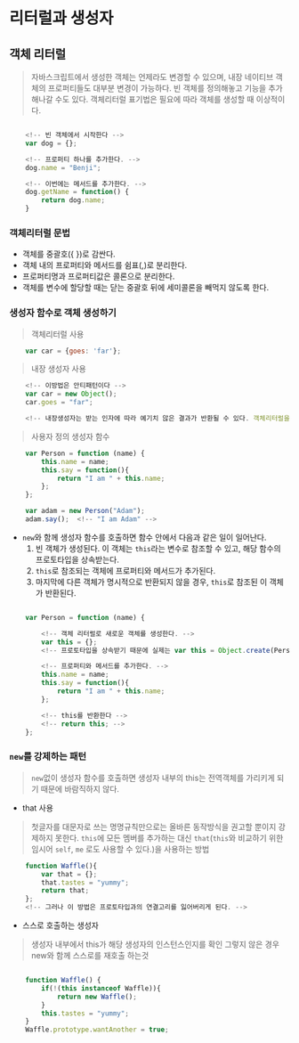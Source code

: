 # 리터럴과 생성자

## 객체 리터럴
> 자바스크립트에서 생성한 객체는 언제라도 변경할 수 있으며, 내장 네이티브 객체의 프로퍼티들도 대부분 변경이 가능하다. 빈 객체를 정의해놓고 기능을 추가해나갈 수도 있다. 객체리터럴 표기법은 필요에 따라 객체를 생성할 때 이상적이다.

```javascript

    <!-- 빈 객체에서 시작한다 -->
    var dog = {};

    <!-- 프로퍼티 하나를 추가한다. -->
    dog.name = "Benji";

    <!-- 이번에는 메서드를 추가한다. -->
    dog.getName = function() {
        return dog.name;
    }
```

### 객체리터럴 문법
* 객체를 중괄호({ })로 감싼다.
* 객체 내의 프로퍼티와 메서드를 쉼표(,)로 분리한다.
* 프로퍼티명과 프로퍼티값은 콜론으로 분리한다.
* 객체를 변수에 할당할 때는 닫는 중괄호 뒤에 세미콜론을 빼먹지 않도록 한다.  

### 생성자 함수로 객체 생성하기
> 객체리터럴 사용

```javascript
    var car = {goes: 'far'};
```

> 내장 생성자 사용

```javascript
    <!-- 이방법은 안티패턴이다 -->
    var car = new Object();
    car.goes = "far";

    <!-- 내장생성자는 받는 인자에 따라 예기치 않은 결과가 반환될 수 있다. 객체리터럴을 사용할 수 없는 상황에서만 사용하라 -->
```

> 사용자 정의 생성자 함수

```javascript
    var Person = function (name) {
        this.name = name;
        this.say = function(){
            return "I am " + this.name;
        };
    };

    var adam = new Person("Adam");
    adam.say();  <!-- "I am Adam" -->
```
* `new`와 함께 생성자 함수를 호출하면 함수 안에서 다음과 같은 일이 일어난다.
    1. 빈 객체가 생성된다. 이 객체는 `this`라는 변수로 참조할 수 있고, 해당 함수의 프로토타입을 상속받는다.
    2. `this`로 참조되는 객체에 프로퍼티와 메서드가 추가된다.
    3. 마지막에 다른 객체가 명시적으로 반환되지 않을 경우, `this`로 참조된 이 객체가 반환된다.

```javascript

    var Person = function (name) {

        <!-- 객체 리터럴로 새로운 객체를 생성한다. -->
        var this = {};
        <!-- 프로토타입을 상속받기 때문에 실제는 var this = Object.create(Person.prototype); 과 더 가깝다 -->

        <!-- 프로퍼티와 메서드를 추가한다. -->
        this.name = name;
        this.say = function(){
            return "I am " + this.name;
        };

        <!-- this를 반환한다 -->
        <!-- return this; -->
    };

```

### `new`를 강제하는 패턴
>`new`없이 생성자 함수를 호출하면 생성자 내부의 this는 전역객체를 가리키게 되기 때문에 바람직하지 않다.

* that 사용
> 첫글자를 대문자로 쓰는 명명규칙만으로는 올바른 동작방식을 권고할 뿐이지 강제하지 못한다.
> `this`에 모든 멤버를 추가하는 대신 `that`(`this`와 비교하기 위한 임시어 `self`, `me` 로도 사용할 수 있다.)을 사용하는 방법

```javascript
    function Waffle(){
        var that = {};
        that.tastes = "yummy";
        return that;
    };
    <!-- 그러나 이 방법은 프로토타입과의 연결고리를 잃어버리게 된다. -->
```
* 스스로 호출하는 생성자
> 생성자 내부에서 this가 해당 생성자의 인스턴스인지를 확인 그렇지 않은 경우 new와 함께 스스로를 재호출 하는것

```javascript

    function Waffle() {
        if(!(this instanceof Waffle)){
            return new Waffle();
        }
        this.tastes = "yummy";
    }
    Waffle.prototype.wantAnother = true;

```
